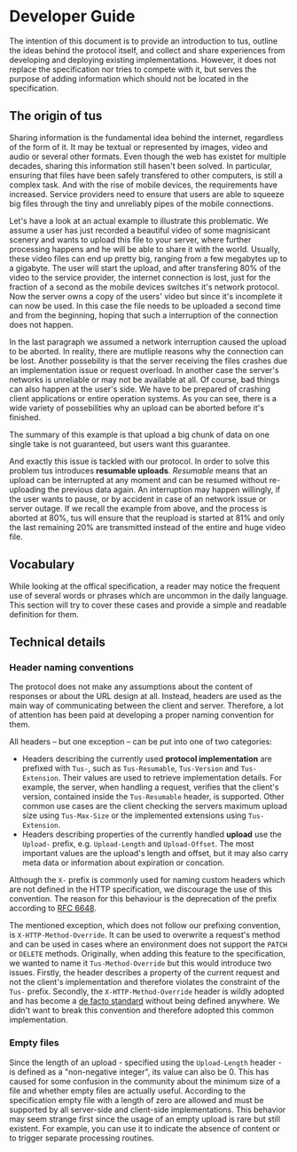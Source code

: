 # Developer Guide

The intention of this document is to provide an introduction to tus, outline the ideas behind the protocol itself, and collect and share experiences from developing and deploying existing implementations. However, it does not replace the specification nor tries to compete with it, but serves the purpose of adding information which should not be located in the specification.

## The origin of tus

Sharing information is the fundamental idea behind the internet, regardless of the form of it. It may be textual or represented by images, video and audio or several other formats. Even though the web has existet for multiple decades, sharing this information still hasen't been solved. In particular, ensuring that files have been safely transfered to other computers, is still a complex task. And with the rise of mobile devices, the requirements have increased. Service providers need to ensure that users are able to squeeze big files through the tiny and unreliably pipes of the mobile connections.

Let's have a look at an actual example to illustrate this problematic. We assume a user has just recorded a beautiful video of some magnisicant scenery and wants to upload this file to your server, where further processing happens and he will be able to share it with the world. Usually, these video files can end up pretty big, ranging from a few megabytes up to a gigabyte. The user will start the upload, and after transfering 80% of the video to the service provider, the internet connection is lost, just for the fraction of a second as the mobile devices switches it's network protocol. Now the server owns a copy of the users' video but since it's incomplete it can now be used. In this case the file needs to be uploaded a second time and from the beginning, hoping that such a interruption of the connection does not happen.

In the last paragraph we assumed a network interruption caused the upload to be aborted. In reality, there are mutliple reasons why the connection can be lost. Another possebility is that the server receiving the files crashes due an implementation issue or request overload. In another case the server's networks is unreliable or may not be available at all. Of course, bad things can also happen at the user's side. We have to be prepared of crashing client applications or entire operation systems. As you can see, there is a wide variety of possebilities why an upload can be aborted before it's finished.

The summary of this example is that upload a big chunk of data on one single take is not guaranteed, but users want this guarantee.

And exactly this issue is tackled with our protocol. In order to solve this problem tus introduces **resumable uploads**. *Resumable* means that an upload can be interrupted at any moment and can be resumed without re-uploading the previous data again. An interruption may happen willingly, if the user wants to pause, or by accident in case of an network issue or server outage. If we recall the example from above, and the process is aborted at 80%, tus will ensure that the reupload is started at 81% and only the last remaining 20% are transmitted instead of the entire and huge video file.

## Vocabulary

While looking at the offical specification, a reader may notice the frequent use of several words or phrases which are uncommon in the daily language. This section will try to cover these cases and provide a simple and readable definition for them.

## Technical details

### Header naming conventions

The protocol does not make any assumptions about the content of responses or about the URL design at all. Instead, headers are used as the main way of communicating between the client and server. Therefore, a lot of attention has been paid at developing a proper naming convention for them.

All headers – but one exception – can be put into one of two categories:

* Headers describing the currently used **protocol implementation** are prefixed with `Tus-`, such as `Tus-Resumable`, `Tus-Version` and `Tus-Extension`. Their values are used to retrieve implementation details. For example, the server, when handling a request, verifies that the client's version, contained inside the `Tus-Resumable` header, is supported. Other common use cases are the client checking the servers maximum upload size using `Tus-Max-Size` or the implemented extensions using `Tus-Extension`.
* Headers describing properties of the currently handled **upload** use the `Upload-` prefix, e.g. `Upload-Length` and `Upload-Offset`. The most important values are the upload's length and offset, but it may also carry meta data or information about expiration or concation.

Although the `X-` prefix is commonly used for naming custom headers which are not defined in the HTTP specification, we discourage the use of this convention. The reason for this behaviour is the deprecation of the prefix according to [RFC 6648](http://tools.ietf.org/html/rfc6648).

The mentioned exception, which does not follow our prefixing convention, is `X-HTTP-Method-Override`. It can be used to overwrite a request's method and can be used in cases where an environment does not support the `PATCH` or `DELETE` methods. Originally, when adding this feature to the specification, we wanted to name it `Tus-Method-Override` but this would introduce two issues. Firstly, the header describes a property of the current request and not the client's implementation and therefore violates the constraint of the `Tus-` prefix. Secondly, the `X-HTTP-Method-Override` header is wildly adopted and has become a [de facto standard](https://en.wikipedia.org/wiki/De_facto_standard) without being defined anywhere. We didn't want to break this convention and therefore adopted this common implementation.


### Empty files

Since the length of an upload - specified using the `Upload-Length` header - is defined as a "non-negative integer", its value can also be 0. This has caused for some confusion in the community about the minimum size of a file and whether empty files are actually useful. According to the specification empty file with a length of zero are allowed and must be supported by all server-side and client-side implementations. This behavior may seem strange first since the usage of an empty upload is rare but still existent. For example, you can use it to indicate the absence of content or to trigger separate processing routines.
